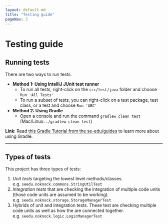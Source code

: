 ```yaml
---
layout: default.md
title: "Testing guide"
pageNav: 3
---
```


# Testing guide

<!-- * Table of Contents -->
<page-nav-print />

<!-- -------------------------------------------------------------------------------------------------------------------- -->

## Running tests

There are two ways to run tests.

* **Method 1: Using IntelliJ JUnit test runner**
    * To run all tests, right-click on the `src/test/java` folder and choose `Run 'All Tests'`
    * To run a subset of tests, you can right-click on a test package,
      test class, or a test and choose `Run 'ABC'`
* **Method 2: Using Gradle**
    * Open a console and run the command `gradlew clean test` (Mac/Linux: `./gradlew clean test`)

<box type="info" seamless>

**Link**: Read [this Gradle Tutorial from the se-edu/guides](https://se-education.org/guides/tutorials/gradle.html) to learn more about using Gradle.
</box>

--------------------------------------------------------------------------------------------------------------------

## Types of tests

This project has three types of tests:

1. *Unit tests* targeting the lowest level methods/classes.<br>
   e.g. `seedu.noknock.commons.StringUtilTest`
1. *Integration tests* that are checking the integration of multiple code units (those code units are assumed to be working).<br>
   e.g. `seedu.noknock.storage.StorageManagerTest`
1. Hybrids of unit and integration tests. These test are checking multiple code units as well as how the are connected together.<br>
   e.g. `seedu.noknock.logic.LogicManagerTest`
